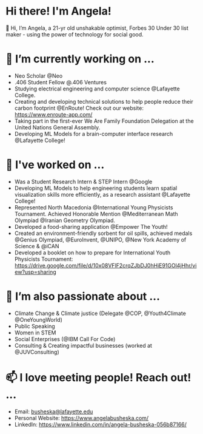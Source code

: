 # Hi there! I'm Angela!

👋 Hi, I’m Angela, a 21-yr old unshakable optimist, Forbes 30 Under 30 list maker - using the power of technology for social good. 

# 🌱 I’m currently working on ...
- Neo Scholar @Neo
- .406 Student Fellow @.406 Ventures
- Studying electrical engineering and computer science @Lafayette College.
- Creating and developing technical solutions to help people reduce their carbon footprint @EnRoute! Check out our website: https://www.enroute-app.com/ 
- Taking part in the first-ever We Are Family Foundation Delegation at the United Nations General Assembly.
- Developing ML Models for a brain-computer interface research  @Lafayette College! 

# 👀 I've worked on ...
- Was a Student Research Intern & STEP Intern @Google
- Developing ML Models to help engineering students learn spatial visualization skills more efficiently, as a research assistant @Lafayette College! 
- Represented North Macedonia @International Young Physicists Tournament. Achieved Honorable Mention @Mediterranean Math Olympiad @Iranian Geometry Olympiad.
- Developed a food-sharing application @Empower The Youth!
- Created an environment-friendly sorbent for oil spills, achieved medals @Genius Olympiad, @EuroInvent, @UNIPO, @New York Academy of Science & @iCAN
- Developed a booklet on how to prepare for International Youth Physicists Tournament: https://drive.google.com/file/d/10x08VFlF2crqZJbDJ0hHiE91GOl4jHhr/view?usp=sharing
 
# 💞️ I’m also passionate about ...
- Climate Change & Climate justice (Delegate @COP, @Youth4Climate @OneYoungWorld)
- Public Speaking 
- Women in STEM
- Social Enterprises (@IBM Call For Code)
- Consulting & Creating impactful businesses (worked at @JUVConsulting)

# 📫 I love meeting people! Reach out! ...
- Email: busheska@lafayette.edu 
- Personal Website: https://www.angelabusheska.com/
- LinkedIn: https://www.linkedin.com/in/angela-busheska-056b87166/

<!---
Angelaangie-ai/Angelaangie-ai is a ✨ special ✨ repository because its `README.md` (this file) appears on your GitHub profile.
You can click the Preview link to take a look at your changes.
--->
